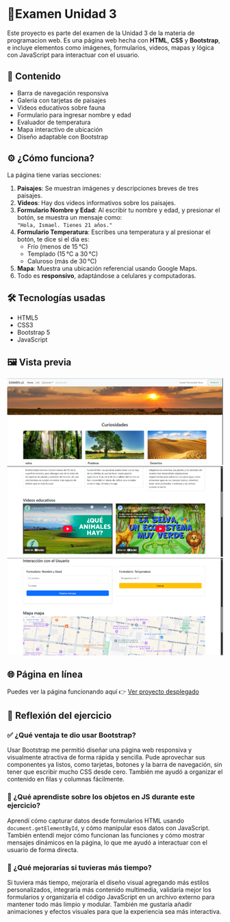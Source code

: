 # 🌿Examen Unidad 3

Este proyecto es parte del examen de la Unidad 3 de la materia de programacion web. Es una página web hecha con **HTML**, **CSS** y **Bootstrap**, e incluye elementos como imágenes, formularios, videos, mapas y lógica con JavaScript para interactuar con el usuario.

## 📌 Contenido

- Barra de navegación responsiva
- Galería con tarjetas de paisajes
- Videos educativos sobre fauna
- Formulario para ingresar nombre y edad
- Evaluador de temperatura
- Mapa interactivo de ubicación
- Diseño adaptable con Bootstrap

## ⚙️ ¿Cómo funciona?

La página tiene varias secciones:

1. **Paisajes**: Se muestran imágenes y descripciones breves de tres paisajes.
2. **Videos**: Hay dos videos informativos sobre los paisajes.
3. **Formulario Nombre y Edad**: Al escribir tu nombre y edad, y presionar el botón, se muestra un mensaje como:  
   `"Hola, Ismael. Tienes 21 años."`
4. **Formulario Temperatura**: Escribes una temperatura y al presionar el botón, te dice si el día es:
   - Frío (menos de 15 °C)
   - Templado (15 °C a 30 °C)
   - Caluroso (más de 30 °C)
5. **Mapa**: Muestra una ubicación referencial usando Google Maps.
6. Todo es **responsivo**, adaptándose a celulares y computadoras.

## 🛠️ Tecnologías usadas

- HTML5
- CSS3
- Bootstrap 5
- JavaScript

## 🖼️ Vista previa

![Vista previa](capturas/01.png) 
![Vista previa](capturas/02.png) 
![Vista previa](capturas/03.png) 


## 🌐 Página en línea

Puedes ver la página funcionando aquí 👉 [Ver proyecto desplegado](https://ismaperezh.github.io/examen_u3/)


## 🧠 Reflexión del ejercicio

### ✅ ¿Qué ventaja te dio usar Bootstrap?

Usar Bootstrap me permitió diseñar una página web responsiva y visualmente atractiva de forma rápida y sencilla. Pude aprovechar sus componentes ya listos, como tarjetas, botones y la barra de navegación, sin tener que escribir mucho CSS desde cero. También me ayudó a organizar el contenido en filas y columnas fácilmente.

### 🧩 ¿Qué aprendiste sobre los objetos en JS durante este ejercicio?

Aprendí cómo capturar datos desde formularios HTML usando `document.getElementById`, y cómo manipular esos datos con JavaScript. También entendí mejor cómo funcionan las funciones y cómo mostrar mensajes dinámicos en la página, lo que me ayudó a interactuar con el usuario de forma directa.

### 🚀 ¿Qué mejorarías si tuvieras más tiempo?

Si tuviera más tiempo, mejoraría el diseño visual agregando más estilos personalizados, integraría más contenido multimedia, validaría mejor los formularios y organizaría el código JavaScript en un archivo externo para mantener todo más limpio y modular. También me gustaría añadir animaciones y efectos visuales para que la experiencia sea más interactiva.



